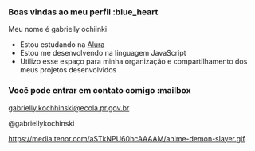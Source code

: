 ### Boas vindas ao meu perfil :blue_heart

Meu nome é gabrielly ochiinki

- Estou estudando na [Alura](https://www.alura.com.br)
- Estou me desenvolvendo na linguagem JavaScript
- Utilizo esse espaço para minha organização e compartilhamento dos meus projetos desenvolvidos

### Você pode entrar em contato comigo :mailbox

gabrielly.kochhinski@ecola.pr.gov.br

@gabriellykochinski


https://media.tenor.com/aSTkNPU60hcAAAAM/anime-demon-slayer.gif
